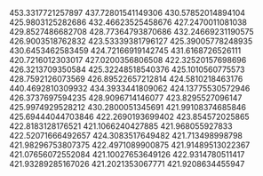453.3317721257897
437.72801541149306
430.57852014894104
425.9803125282686
432.46623525458676
427.2470011081038
429.8527486682708
428.77364793870686
432.24669231190575
426.9003518762832
423.53339381796127
425.39005778248935
430.6453462583459
424.72166919142745
431.6168726526111
420.7216012303017
427.0200356806508
422.32520157698696
426.3213709350584
425.32248518540376
425.1010560775573
428.7592126073569
426.89522657212814
424.5810218463176
440.4692810309932
434.3933441809062
424.13775530572946
426.3737697594235
428.9096714146077
423.8295527096147
425.9974929528212
430.2800051345691
421.99108374685846
425.69444044703846
422.2690193699402
423.854572025865
422.8183128176521
421.1066240427885
421.968055927833
422.52071666492657
424.3083517649482
421.713498998798
421.98296753807375
422.4971089900875
421.91489513022367
421.07656072552084
421.10027653649126
422.9314780511417
421.93289285167026
421.2021353067771
421.9208634455947